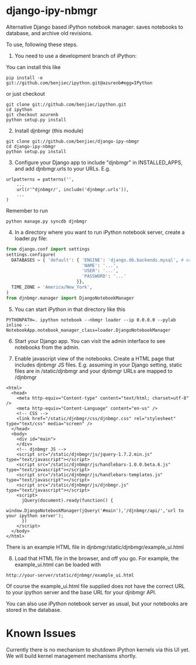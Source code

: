 django-ipy-nbmgr
================

Alternative Django based iPython notebook manager: saves notebooks to database,
and archive old revisions.

To use, following these steps.

1) You need to use a development branch of iPython:

You can install this like

```
pip install -e git://github.com/benjiec/ipython.git@azurenb#egg=IPython
```

or just checkout 

```
git clone git://github.com/benjiec/ipython.git
cd ipython
git checkout azurenb
python setup.py install
```

2) Install djnbmgr (this module)

```
git clone git://github.com/benjiec/django-ipy-nbmgr
cd django-ipy-nbmgr
python setup.py install
```

3) Configure your Django app to include "djnbmgr" in INSTALLED_APPS, and add
djnbmgr.urls to your URLs. E.g.

```
urlpatterns = patterns('',
    ...
    url(r'^djnbmgr/', include('djnbmgr.urls')),
    ...
)
```

Remember to run

```
python manage.py syncdb djnbmgr
```

4) In a directory where you want to run iPython notebook server, create a
loader.py file:

```python
from django.conf import settings
settings.configure(
  DATABASES = { 'default': { 'ENGINE': 'django.db.backends.mysql', # or whatever your favorite db is
                             'NAME': '...',
                             'USER': '...',
                             'PASSWORD': '...'
                           }},
  TIME_ZONE = 'America/New_York',
)
from djnbmgr.manager import DjangoNotebookManager
```

5) You can start iPython in that directory like this

```
PYTHONPATH=. ipython notebook --nbmgr loader --ip 0.0.0.0 --pylab inline --NotebookApp.notebook_manager_class=loader.DjangoNotebookManager
```

6) Start your Django app. You can visit the admin interface to see notebooks
from the admin.

7) Enable javascript view of the notebooks. Create a HTML page that includes
djnbmgr JS files. E.g. assuming in your Django setting, static files are in
/static/djnbmgr and your djnbmgr URLs are mapped to /djnbmgr

```
<html>
  <head>
    <meta http-equiv="Content-type" content="text/html; charset=utf-8" />
    <meta http-equiv="Content-Language" content="en-us" />
    <!-- CSS -->
    <link href="/static/djnbmgr/css/djnbmgr.css" rel="stylesheet" type="text/css" media="screen" />
  </head>
  <body>
    <div id="main">
    </div>
    <!-- djnbmgr JS -->
    <script src="/static/djnbmgr/js/jquery-1.7.2.min.js" type="text/javascript"></script>
    <script src="/static/djnbmgr/js/handlebars-1.0.0.beta.6.js" type="text/javascript"></script>
    <script src="/static/djnbmgr/js/handlebars-templates.js" type="text/javascript"></script>
    <script src="/static/djnbmgr/js/djnbmgr.js" type="text/javascript"></script>
    <script>
      jQuery(document).ready(function() {
        window.DjangoNotebookManager(jQuery('#main'),'/djnbmgr/api/','url to your ipython server');
      })
    </script>
  </body>
</html>
```

There is an example HTML file in djnbmgr/static/djnbmgr/example_ui.html

8) Load that HTML file in the browser, and off you go. For example, the
example_ui.html can be loaded with

```
http://your-server/static/djnbmgr/example_ui.html
```

Of course the example_ui.html file supplied does not have the correct URL to
your ipython server and the base URL for your djnbmgr API.

You can also use iPython notebook server as usual, but your notebooks are
stored in the database.


Known Issues
============

Currently there is no mechanism to shutdown iPython kernels via this UI yet. We
will build kernel management mechanisms shortly.


